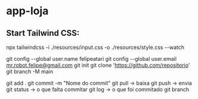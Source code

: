 # app-loja

## Start Tailwind CSS:
npx tailwindcss -i ./resources/input.css -o ./resources/style.css --watch

git config --global user.name felipeatari
git config --global user.email mr.robot.felipe@gmail.com
git init
git clone 'https://github.com/repositorio'
git branch -M main

git add .
git commit -m "Nome do commit"
git pull -> baixa
git push -> envia
git status -> o que falta commitar
git log -> o que foi commitado
git branch
